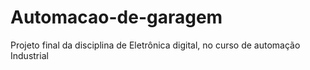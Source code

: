 # Automacao-de-garagem
Projeto final da disciplina de Eletrônica digital, no curso de automação Industrial



